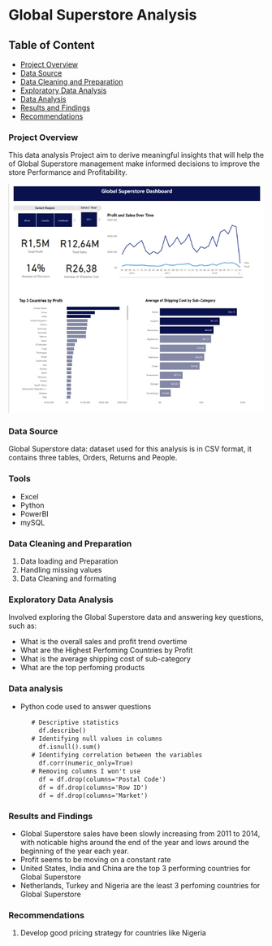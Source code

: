 # Global Superstore Analysis
## Table of Content
- [Project Overview](#project-overview)
- [Data Source](#data-source)
- [Data Cleaning and Preparation](#data-cleaning-and-preparation)
- [Exploratory Data Analysis](#exploratory-data-analysis)
- [Data Analysis](#data-analysis)
- [Results and Findings](#results-and-findings)
- [Recommendations](#recommendations)


### Project Overview
This data analysis Project aim to derive meaningful insights that will help the of Global Superstore management make informed decisions to improve the store Performance and Profitability.

![dashboard image](/Screenshot_17-8-2024_94956_.jpeg)

### Data Source
Global Superstore data: dataset used for this analysis is in CSV format, it contains three tables, Orders, Returns and People.

### Tools
- Excel
- Python
- PowerBI
- mySQL

### Data Cleaning and Preparation
1. Data loading and Preparation
2. Handling missing values
3. Data Cleaning and formating

### Exploratory Data Analysis
Involved exploring the Global Superstore data and answering key questions, such as:
- What is the overall sales and profit trend overtime
- What are the Highest Perfoming Countries by Profit
- What is the average shipping cost of sub-category
- What are the top perfoming products

### Data analysis
- Python code used to answer questions
  ```Python- Pandas
     # Descriptive statistics
       df.describe()
     # Identifying null values in columns
       df.isnull().sum()
     # Identifying correlation between the variables
       df.corr(numeric_only=True)
     # Removing columns I won't use
       df = df.drop(columns='Postal Code')
       df = df.drop(columns='Row ID')
       df = df.drop(columns='Market')
  ```
### Results and Findings
- Global Superstore sales have been slowly increasing from 2011 to 2014, with noticable highs around the end of the year and lows around the beginning of the year each year.
- Profit seems to be moving on a constant rate
- United States, India and China are the top 3 performing countries for Global Superstore
- Netherlands, Turkey and Nigeria are the least 3 perfoming countries for Global Superstore

### Recommendations
1. Develop good pricing strategy for countries like Nigeria
  
